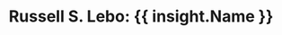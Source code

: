 ---
layout: "insight/page.html"
title: "Russell S. Lebo: {{ insight.Name }}"
pagination:
  data: insights
  size: 1
  alias: insight
permalink: "lessons-learned/{{ insight.Name | slugify }}/"
---
